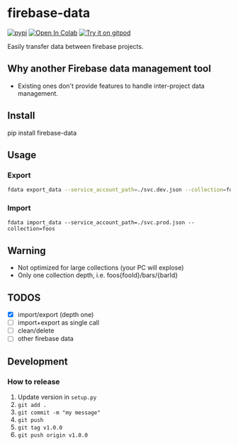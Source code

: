 # firebase-data
[![pypi](https://img.shields.io/pypi/v/firebase-data.svg)](https://pypi.python.org/pypi/firebase-data)
[![Open In Colab](https://colab.research.google.com/assets/colab-badge.svg)](https://colab.research.google.com/github/louis030195/firebase-data/blob/master/notebook/firebase_data_getting_started.ipynb)
[![Try it on gitpod](https://img.shields.io/badge/try-on%20gitpod-brightgreen.svg)](https://gitpod.io/#https://github.com/louis030195/firebase-data)

Easily transfer data between firebase projects.

## Why another Firebase data management tool

- Existing ones don't provide features to handle inter-project data management.

## Install

pip install firebase-data

## Usage

### Export

```bash
fdata export_data --service_account_path=./svc.dev.json --collection=foos
```

### Import

```
fdata import_data --service_account_path=./svc.prod.json --collection=foos
```

## Warning

- Not optimized for large collections (your PC will explose)
- Only one collection depth, i.e. foos{fooId}/bars/{barId}


## TODOS

- [x] import/export (depth one)
- [ ] import+export as single call
- [ ] clean/delete
- [ ] other firebase data

## Development

### How to release

1. Update version in `setup.py`
2. `git add .`
3. `git commit -m "my message"`
4. `git push`
5. `git tag v1.0.0`
6. `git push origin v1.0.0`
